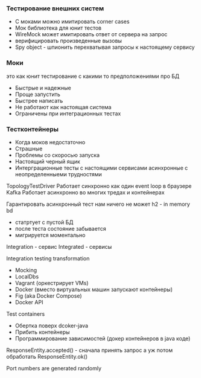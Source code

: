### Тестирование внешних систем 
- C моками можно имитировать corner cases
- Мок библиотека для юнит тестов
- WireMock может имитировать ответ от сервера на запрос
- верифицировать произведенные вызовы
- Spy object - шпионить перехватывая запросы к настоящему сервису

### Моки
это как юнит тестирование с какими то предположениями про БД
- Быстрые и надежные
- Проще запустить
- Быстрее написать
- Не работают как настоящая система
- Ограничены при интеграционных тестах

### Тестконтейнеры
- Когда моков недостаточно
- Страшные 
- Проблемы со скоросью запуска
- Настоящий черный ящик
- Интерграционные тесты с настоящими сервисами асинхронные с неопределенныеми трудностями

TopologyTestDriver
Работает синхронно как один event loop в браузере
Kafka
Работает асинхронно во многих тредах и контейнерах

Гарантировать асинхронный тест нам ничего не может
h2 - in memory bd
- статртует с пустой БД
- после теста состояние забывается
- мигрируется моментально


Integration - сервис
Integrated - сервисы

Integration testing transformation
- Mocking
- LocalDbs
- Vagrant (оркестрирует VMs)
- Docker (вместо виртуальных машин запускают контейнеры)
- Fig (aka Docker Compose)
- Docker API

Test containers
- Обертка поверх dcoker-java
- Прибить контейнеры
- Программирование зависимостей (докер контейнеров в java коде)

ResponseEntity.accepted() - сначала принять запрос а уж потом обработать
ResponseEntity.ok() 

Port numbers are generated randomly
